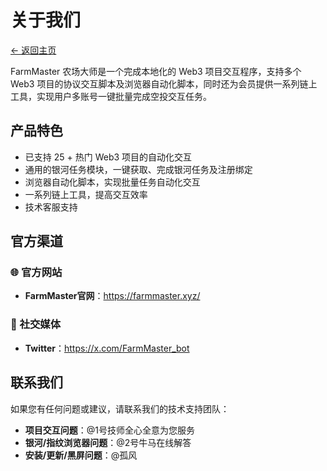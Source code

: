 # 关于我们

[← 返回主页](../README.md)

FarmMaster 农场大师是一个完成本地化的 Web3 项目交互程序，支持多个 Web3 项目的协议交互脚本及浏览器自动化脚本，同时还为会员提供一系列链上工具，实现用户多账号一键批量完成空投交互任务。

## 产品特色

- 已支持 25 + 热门 Web3 项目的自动化交互
- 通用的银河任务模块，一键获取、完成银河任务及注册绑定
- 浏览器自动化脚本，实现批量任务自动化交互
- 一系列链上工具，提高交互效率
- 技术客服支持

## 官方渠道

### 🌐 官方网站
- **FarmMaster官网**：https://farmmaster.xyz/

### 📱 社交媒体
- **Twitter**：https://x.com/FarmMaster_bot

## 联系我们

如果您有任何问题或建议，请联系我们的技术支持团队：

- **项目交互问题**：@1号技师全心全意为您服务
- **银河/指纹浏览器问题**：@2号牛马在线解答
- **安装/更新/黑屏问题**：@孤风
